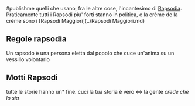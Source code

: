 #publishme 
quelli che usano, fra le altre cose, l'incantesimo di [Rapsodia](../../../spells/Rapsodia.md). Praticamente tutti i Rapsodi piu' forti stanno in politica, e la crème de la crème sono i [Rapsodi Maggiori](../Rapsodi Maggiori.md)

  


## Regole rapsodia
Un rapsodo è una persona eletta dal popolo che cuce un'anima su un vessillo volontario
## Motti Rapsodi
tutte le storie hanno un* fine. cuci la tua storia
è vero <=> la gente *crede che lo sia*
